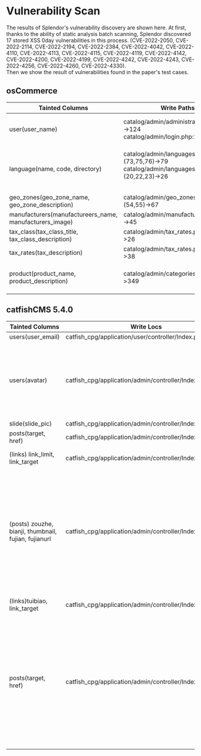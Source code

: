 # Vulnerability Scan
The results of Splendor's vulnerability discovery are shown here. 
At first, thanks to the ability of static analysis batch scanning, Splendor discovered 17 stored XSS 0day vulnerabilities in this process.
(CVE-2022-2050, CVE-2022-2114, CVE-2022-2194, CVE-2022-2384, CVE-2022-4042, CVE-2022-4110, CVE-2022-4113, CVE-2022-4115, CVE-2022-4119, CVE-2022-4142,
CVE-2022-4200, CVE-2022-4199, CVE-2022-4242, CVE-2022-4243, CVE-2022-4256, CVE-2022-4260, CVE-2022-4330).<br>
Then we show the result of vulnerabilities found in the paper's test cases.

## osCommerce

  
  | Tainted Columns                                         | Write Paths                                                  | Read Paths                                                   |
  | ------------------------------------------------------- | ------------------------------------------------------------ | ------------------------------------------------------------ |
  | user(user_name)                                         | catalog/admin/administrators.php:102->124<br>catalog/admin/login.php:104->108 | catalog/admin/administrators.php:262->292<br>catalog/admin/administrators.php:262->327 |
  | language(name, code, directory)                         | catalog/admin/languages.php:(73,75,76)->79<br>catalog/admin/languages.php:(20,22,23)->26<br><br> | catalog/admin/languages.php:143->153<br>catalog/admin/languages.php:143->180<br>catalog/admin/languages.php:143->244 |
  | geo_zones(geo_zone_name, geo_zone_description)          | catalog/admin/geo_zones.php:(54,55)->67                      | catalog/admin/tax_rates.php:76->92                           |
  | manufacturers(manufactureers_name, manufacturers_image) | catalog/admin/manufacturers.php:41->45                       | catalog/admin/manufacturers.php:127->163                     |
  | tax_class(tax_class_title, tax_class_description)       | catalog/admin/tax_rates.php:(22,23)->26                      | catalog/admin/tax_rates.php:76->85<br>catalog/admin/tax_rates.php:76->169 |
  | tax_rates(tax_description)                              | catalog/admin/tax_rates.php:(34,35)->38                      | catalog/admin/tax_rates.php:76->85<br>catalog/admin/tax_rates.php:76->169 |
  | product(product_name, product_description)              | catalog/admin/categories.php:347->349<br>                    | catalog/admin/specials.php:157->169<br>catalog/admin/reviews.php:66->144<br>catalog/admin/reviews.php:66->291<br>catalog/admin/reviews.php:66->88 |



## catfishCMS 5.4.0

  | Tainted Columns                                      | Write Locs                                              | Read Locs                                                    |
  | ---------------------------------------------------- | ------------------------------------------------------- | ------------------------------------------------------------ |
  | users(user_email)                                    | catfish_cpg/application/user/controller/Index.php:56    | catfish_cpg/application/admin/controller/Index.php:2669      |
  | users(avatar)                                        | catfish_cpg/application/admin/controller/Index.php:1639 | catfish_cpg/application/index/controller/Index.php:1249<br>catfish_cpg/application/index/controller/Index.php:1247<br>catfish_cpg/application/index/controller/Common.php:580<br>catfish_cpg/application/index/controller/Common.php:514<br>catfish_cpg/application/index/controller/Common.php:536<br>catfish_cpg/application/index/controller/Index.php:168<br>catfish_cpg/application/index/controller/Common.php:558<br>catfish_cpg/application/admin/controller/Index.php:2669<br>catfish_cpg/application/index/controller/Index.php:592<br>catfish_cpg/application/index/controller/Common.php:498 |
  | slide(slide_pic)                                     | catfish_cpg/application/admin/controller/Index.php:1217 | catfish_cpg/application/index/controller/Common.php:957      |
  | posts(target, href)                                  | catfish_cpg/application/admin/controller/Index.php:2092 | catfish_cpg/application/index/controller/Index.php:1284      |
  | (links) link_limit, link_target                      | catfish_cpg/application/admin/controller/Index.php:1410 | catfish_cpg/application/index/controller/Index.php:183<br>catfish_cpg/application/index/controller/Common.php:1264<br>catfish_cpg/application/index/controller/Common.php:1257 |
  | (posts) zouzhe, bianji, thumbnail, fujian, fujianurl | catfish_cpg/application/admin/controller/Index.php:655  | catfish_cpg/application/index/controller/Index.php:745<br>catfish_cpg/application/admin/controller/Index.php:586<br>catfish_cpg/application/index/controller/Index.php:1249<br>catfish_cpg/application/index/controller/Index.php:1247<br>catfish_cpg/application/index/controller/Common.php:514<br>catfish_cpg/application/index/controller/Common.php:536<br>catfish_cpg/application/index/controller/Common.php:607<br>catfish_cpg/application/index/controller/Index.php:786<br>catfish_cpg/application/index/controller/Index.php:168<br>catfish_cpg/application/index/controller/Common.php:558<br>catfish_cpg/application/admin/controller/Index.php:586<br>catfish_cpg/application/index/controller/Index.php:592<br>catfish_cpg/application/index/controller/Common.php:498<br>catfish_cpg/application/index/controller/Common.php:497<br>catfish_cpg/application/admin/controller/Index.php:1093<br>catfish_cpg/application/index/controller/Index.php:1441 |
  | (links)tuibiao, link_target                          | catfish_cpg/application/admin/controller/Index.php:1468 | catfish_cpg/application/index/controller/Index.php:183<br>catfish_cpg/application/index/controller/Common.php:1264<br>catfish_cpg/application/index/controller/Common.php:1257 |
  | posts(target, href)                                  | catfish_cpg/application/admin/controller/Index.php:988  | catfish_cpg/application/index/controller/Index.php:745<br>catfish_cpg/application/admin/controller/Index.php:586<br>catfish_cpg/application/index/controller/Index.php:1249<br>catfish_cpg/application/index/controller/Index.php:1247<br>catfish_cpg/application/admin/controller/Index.php:2102<br>catfish_cpg/application/index/controller/Common.php:514<br>catfish_cpg/application/index/controller/Common.php:536<br>catfish_cpg/application/index/controller/Common.php:607<br>catfish_cpg/application/index/controller/Index.php:786<br>catfish_cpg/application/index/controller/Index.php:168<br>catfish_cpg/application/index/controller/Common.php:558<br>catfish_cpg/application/admin/controller/Index.php:586<br>catfish_cpg/application/index/controller/Index.php:592<br>catfish_cpg/application/index/controller/Common.php:498<br>catfish_cpg/application/index/controller/Common.php:497<br>catfish_cpg/application/admin/controller/Index.php:1093<br>catfish_cpg/application/index/controller/Index.php:1441 |
  |                                                      |                                                         |                                                              |

  
